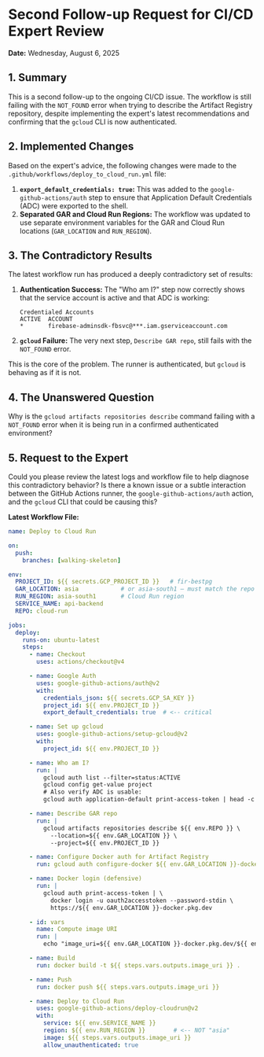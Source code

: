 # Second Follow-up Request for CI/CD Expert Review

**Date:** Wednesday, August 6, 2025

## 1. Summary

This is a second follow-up to the ongoing CI/CD issue. The workflow is still failing with the `NOT_FOUND` error when trying to describe the Artifact Registry repository, despite implementing the expert's latest recommendations and confirming that the `gcloud` CLI is now authenticated.

## 2. Implemented Changes

Based on the expert's advice, the following changes were made to the `.github/workflows/deploy_to_cloud_run.yml` file:

1.  **`export_default_credentials: true`:** This was added to the `google-github-actions/auth` step to ensure that Application Default Credentials (ADC) were exported to the shell.
2.  **Separated GAR and Cloud Run Regions:** The workflow was updated to use separate environment variables for the GAR and Cloud Run locations (`GAR_LOCATION` and `RUN_REGION`).

## 3. The Contradictory Results

The latest workflow run has produced a deeply contradictory set of results:

1.  **Authentication Success:** The "Who am I?" step now correctly shows that the service account is active and that ADC is working:
    ```
    Credentialed Accounts
    ACTIVE  ACCOUNT
    *       firebase-adminsdk-fbsvc@***.iam.gserviceaccount.com
    ```
2.  **`gcloud` Failure:** The very next step, `Describe GAR repo`, still fails with the `NOT_FOUND` error.

This is the core of the problem. The runner is authenticated, but `gcloud` is behaving as if it is not.

## 4. The Unanswered Question

Why is the `gcloud artifacts repositories describe` command failing with a `NOT_FOUND` error when it is being run in a confirmed authenticated environment?

## 5. Request to the Expert

Could you please review the latest logs and workflow file to help diagnose this contradictory behavior? Is there a known issue or a subtle interaction between the GitHub Actions runner, the `google-github-actions/auth` action, and the `gcloud` CLI that could be causing this?

**Latest Workflow File:**

```yaml
name: Deploy to Cloud Run

on:
  push:
    branches: [walking-skeleton]

env:
  PROJECT_ID: ${{ secrets.GCP_PROJECT_ID }}   # fir-bestpg
  GAR_LOCATION: asia            # or asia-south1 — must match the repo
  RUN_REGION: asia-south1       # Cloud Run region
  SERVICE_NAME: api-backend
  REPO: cloud-run

jobs:
  deploy:
    runs-on: ubuntu-latest
    steps:
      - name: Checkout
        uses: actions/checkout@v4

      - name: Google Auth
        uses: google-github-actions/auth@v2
        with:
          credentials_json: ${{ secrets.GCP_SA_KEY }}
          project_id: ${{ env.PROJECT_ID }}
          export_default_credentials: true  # <-- critical

      - name: Set up gcloud
        uses: google-github-actions/setup-gcloud@v2
        with:
          project_id: ${{ env.PROJECT_ID }}

      - name: Who am I?
        run: |
          gcloud auth list --filter=status:ACTIVE
          gcloud config get-value project
          # Also verify ADC is usable:
          gcloud auth application-default print-access-token | head -c 20; echo

      - name: Describe GAR repo
        run: |
          gcloud artifacts repositories describe ${{ env.REPO }} \
            --location=${{ env.GAR_LOCATION }} \
            --project=${{ env.PROJECT_ID }}

      - name: Configure Docker auth for Artifact Registry
        run: gcloud auth configure-docker ${{ env.GAR_LOCATION }}-docker.pkg.dev --quiet

      - name: Docker login (defensive)
        run: |
          gcloud auth print-access-token | \
            docker login -u oauth2accesstoken --password-stdin \
            https://${{ env.GAR_LOCATION }}-docker.pkg.dev

      - id: vars
        name: Compute image URI
        run: |
          echo "image_uri=${{ env.GAR_LOCATION }}-docker.pkg.dev/${{ env.PROJECT_ID }}/${{ env.REPO }}/${{ env.SERVICE_NAME }}:${{ github.sha }}" >> $GITHUB_OUTPUT

      - name: Build
        run: docker build -t ${{ steps.vars.outputs.image_uri }} .

      - name: Push
        run: docker push ${{ steps.vars.outputs.image_uri }}

      - name: Deploy to Cloud Run
        uses: google-github-actions/deploy-cloudrun@v2
        with:
          service: ${{ env.SERVICE_NAME }}
          region: ${{ env.RUN_REGION }}        # <-- NOT "asia"
          image: ${{ steps.vars.outputs.image_uri }}
          allow_unauthenticated: true
```